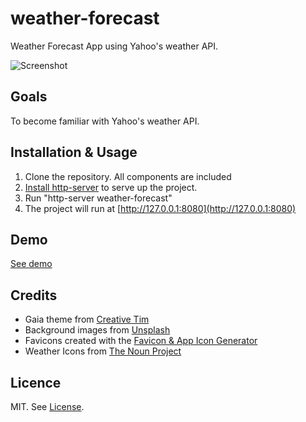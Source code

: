 # weather-forecast
Weather Forecast App using Yahoo's weather API.

![Screenshot](https://lmribeiro.github.io/weather-forecast/assets/img/Screenshot.png)

## Goals
To become familiar with Yahoo's weather API.


## Installation & Usage

1. Clone the repository. All components are included
2. [Install http-server](https://www.npmjs.com/package/http-server) to serve up the project.
3. Run "http-server weather-forecast"
4. The project will run at [http://127.0.0.1:8080](http://127.0.0.1:8080)


## Demo
[See demo](https://lmribeiro.github.io/weather-forecast)


## Credits
* Gaia theme from [Creative Tim](http://www.creative-tim.com)
* Background images from [Unsplash](https://unsplash.com)
* Favicons created with the [Favicon & App Icon Generator](http://www.favicon-generator.org)
* Weather Icons from [The Noun Project](https://thenounproject.com)


## Licence
MIT. See [License](https://github.com/lmribeiro/weather-forecast/blob/master/LICENSE).

